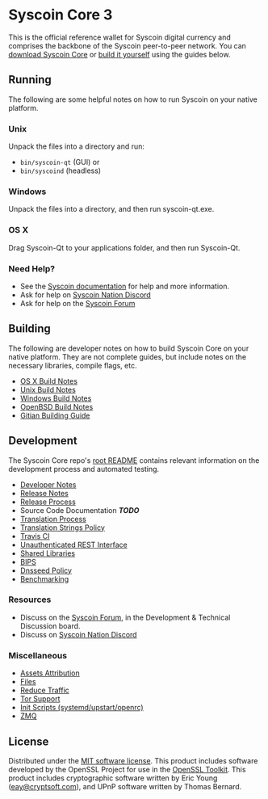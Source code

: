 Syscoin Core 3
=====================

This is the official reference wallet for Syscoin digital currency and comprises the backbone of the Syscoin peer-to-peer network. You can [download Syscoin Core](https://www.syscoin.org/downloads/) or [build it yourself](#building) using the guides below.

Running
---------------------
The following are some helpful notes on how to run Syscoin on your native platform.

### Unix

Unpack the files into a directory and run:

- `bin/syscoin-qt` (GUI) or
- `bin/syscoind` (headless)

### Windows

Unpack the files into a directory, and then run syscoin-qt.exe.

### OS X

Drag Syscoin-Qt to your applications folder, and then run Syscoin-Qt.

### Need Help?

* See the [Syscoin documentation](https://syscoin.atlassian.net/wiki/display/DOC)
for help and more information.
* Ask for help on [Syscoin Nation Discord](http://syscoinchat.org)
* Ask for help on the [Syscoin Forum](https://syscoin.org/forum)

Building
---------------------
The following are developer notes on how to build Syscoin Core on your native platform. They are not complete guides, but include notes on the necessary libraries, compile flags, etc.

- [OS X Build Notes](build-osx.md)
- [Unix Build Notes](build-unix.md)
- [Windows Build Notes](build-windows.md)
- [OpenBSD Build Notes](build-openbsd.md)
- [Gitian Building Guide](gitian-building.md)

Development
---------------------
The Syscoin Core repo's [root README](/README.md) contains relevant information on the development process and automated testing.

- [Developer Notes](developer-notes.md)
- [Release Notes](release-notes.md)
- [Release Process](release-process.md)
- Source Code Documentation ***TODO***
- [Translation Process](translation_process.md)
- [Translation Strings Policy](translation_strings_policy.md)
- [Travis CI](travis-ci.md)
- [Unauthenticated REST Interface](REST-interface.md)
- [Shared Libraries](shared-libraries.md)
- [BIPS](bips.md)
- [Dnsseed Policy](dnsseed-policy.md)
- [Benchmarking](benchmarking.md)

### Resources
* Discuss on the [Syscoin Forum](https://syscoin.org/forum), in the Development & Technical Discussion board.
* Discuss on [Syscoin Nation Discord](http://syscoinchat.org)

### Miscellaneous
- [Assets Attribution](assets-attribution.md)
- [Files](files.md)
- [Reduce Traffic](reduce-traffic.md)
- [Tor Support](tor.md)
- [Init Scripts (systemd/upstart/openrc)](init.md)
- [ZMQ](zmq.md)

License
---------------------
Distributed under the [MIT software license](/COPYING).
This product includes software developed by the OpenSSL Project for use in the [OpenSSL Toolkit](https://www.openssl.org/). This product includes
cryptographic software written by Eric Young ([eay@cryptsoft.com](mailto:eay@cryptsoft.com)), and UPnP software written by Thomas Bernard.
